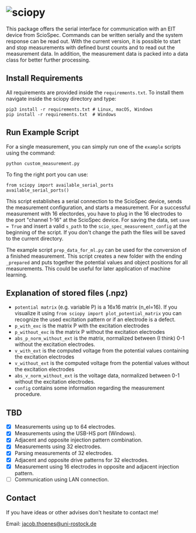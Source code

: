 # ![sciopy](https://raw.githubusercontent.com/spatialaudio/sciopy/dev/doc/images/logo_sciopy.jpg)

This package offers the serial interface for communication with an EIT device from ScioSpec. Commands can be written serially and the system response can be read out. With the current version, it is possible to start and stop measurements with defined burst counts and to read out the measurement data. In addition, the measurement data is packed into a data class for better further processing.

## Install Requirements

All requirements are provided inside the `requirements.txt`. To install them navigate inside the sciopy directory and type:

    pip3 install -r requirements.txt # Linux, macOS, Windows
    pip install -r requirements.txt  # Windows

## Run Example Script

For a single measurement, you can simply run one of the `example` scripts using the command:

    python custom_measurement.py

To fing the right port you can use:


    from sciopy import available_serial_ports
    available_serial_ports()

This script establishes a serial connection to the ScioSpec device, sends the measurement configuration, and starts a 
measurement. For a successful measurement with 16 electordes, you have to plug in the 16 electrodes to the port "channel 1-16" at the ScioSpec device. For saving the data, set `save = True` and insert a valid `s_path` to the `scio_spec_measurement_config` at the beginning of the script. If you don't change the path the files will be saved to the current directory.

The example script `prep_data_for_ml.py` can be used for the conversion of a finished measurement.
This script creates a new folder with the ending `_prepared` and puts together the potential values and object positions for all measurements. This could be useful for later application of machine learning. 

## Explanation of stored files (.npz)

- `potential matrix` (e.g. variable P) is a 16x16 matrix (n_el=16). If you visualize it using `from sciopy import plot_potential_matrix` you can recognize the used excitation pattern or if an electrode is a defect.
- `p_with_exc` is the matrix P with the excitation electrodes
- `p_without_exc` is the matrix P without the excitation electrodes
- `abs_p_norm_without_ext` is the matrix, normalized between (I think) 0-1 without the excitation electrodes.
- `v_with_ext` is the computed voltage from the potential values containing the excitation electrodes
- `v_without_ext` is the computed voltage from the potential values without the excitation electrodes
- `abs_v_norm_without_ext` is the voltage data, normalized between 0-1 without the excitation electrodes.
- `config` contains some information regarding the measurement procedure.

## TBD

- [x] Measurements using up to 64 electrodes.
- [x] Measurements using the USB-HS port (Windows).
- [x] Adjacent and opposite injection pattern combination.
- [x] Measurements using 32 electrodes.
- [x] Parsing measurements of 32 electrodes.
- [x] Adjacent and opposite drive patterns for 32 electrodes.
- [x] Measurement using 16 electrodes in opposite and adjacent injection pattern.
- [ ] Communication using LAN connection.

## Contact

If you have ideas or other advises don't hesitate to contact me!

Email: jacob.thoenes@uni-rostock.de
